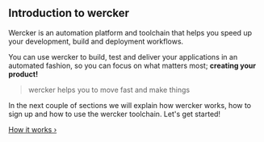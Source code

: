## Introduction to wercker

Wercker is an automation platform and toolchain that helps you speed up
your development, build and deployment workflows.

You can use wercker to build, test and deliver your applications in an
automated fashion, so you can focus on what matters most; **creating your
product!**

> wercker helps you to move fast and make things

In the next couple of sections we will explain how wercker works, how to
sign up and how to use the wercker toolchain. Let's get started!

[How it works &rsaquo;](/learn/basics/02_how-it-works.html "nav next basics")
